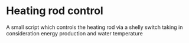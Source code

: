 # Heating rod control
A small script which controls the heating rod via a shelly switch taking in consideration energy production and water temperature
